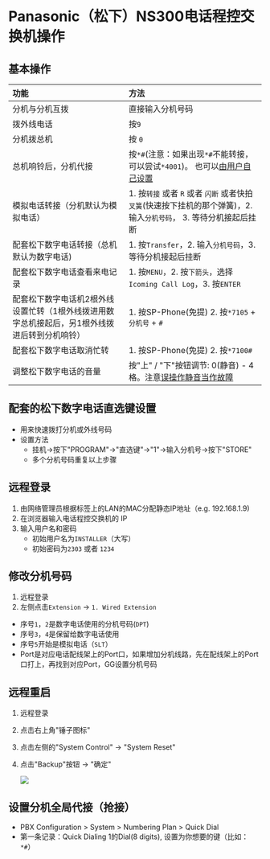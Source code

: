 # Panasonic（松下）NS300电话程控交换机操作

## 基本操作

|  功能 | 方法 |
|  :--- | :--- |
| 分机与分机互拨 | 直接输入分机号码 |
| 拨外线电话 | 按`9` |
| 分机拨总机 | 按 `0` |
| 总机响铃后，分机代接 | 按`*#`(注意：如果出现`*#`不能转接，可以尝试`*4001`)。 也可以[由用户自己设置](#设置分机全局代接（抢接）) |
| 模拟电话转接（分机默认为模拟电话）| 1. 按`转接` 或者 `R` 或者 `闪断` 或者快拍`叉簧`(快速按下挂机的那个弹簧)，2. 输入`分机号码`， 3. 等待分机接起后挂断 |
| 配套松下数字电话转接（总机默认为数字电话) | 1. 按`Transfer`，2. 输入`分机号码`，3. 等待分机接起后挂断 |
| 配套松下数字电话查看来电记录 | 1. 按`MENU`，2. 按`下箭头`，选择`Icoming Call Log`，3. 按`ENTER` |
| 配套松下数字电话机2根外线设置忙转（1根外线拨进用数字总机接起后，另1根外线拨进后转到分机响铃）| 1. 按SP-Phone(免提) 2. 按`*7105` + `分机号` + `#` |
| 配套松下数字电话取消忙转 | 1. 按SP-Phone(免提) 2. 按`*7100#` |
| 调整松下数字电话的音量 | 按"上" / "下"按钮调节: 0(静音) - 4格。注意[误操作静音当作故障](https://github.com/northbright/Notes/blob/master/hardware/digital-phone-of-panasonic-kx-ns300-was-muted.md)|

## 配套的松下数字电话直选键设置
* 用来快速拨打分机或外线号码
* 设置方法
  * 挂机->按下"PROGRAM"->"直选键"->"1"->输入分机号->按下"STORE"
  * 多个分机号码重复以上步骤

## 远程登录
1. 由网络管理员根据标签上的LAN的MAC分配静态IP地址（e.g. 192.168.1.9)
2. 在浏览器输入电话程控交换机的 IP
3. 输入用户名和密码
   * 初始用户名为`INSTALLER`（大写）
   * 初始密码为`2303` 或者 `1234`

## 修改分机号码
1. 远程登录
2. 左侧点击`Extension` -> `1. Wired Extension`
  * 序号`1`，`2`是数字电话使用的分机号码(`DPT`)
  * 序号`3`，`4`是保留给数字电话使用
  * 序号`5`开始是模拟电话（`SLT`）
  * Port是对应电话配线架上的Port口，如果增加分机线路，先在配线架上的Port口打上，再找到对应Port，GG设置分机号码

## 远程重启
1. 远程登录
2. 点击右上角"锤子图标"
3. 点击左侧的"System Control" -> "System Reset"
4. 点击"Backup"按钮 -> "确定"

   ![](img/01.png)

## 设置分机全局代接（抢接）
* PBX Configuration > System > Numbering Plan > Quick Dial
* 第一条记录：Quick Dialing 1的Dial(8 digits), 设置为你想要的键（比如：`*#`）
